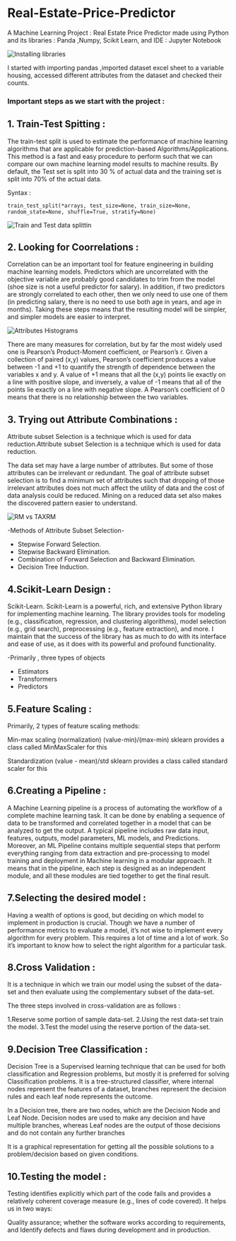 # Real-Estate-Price-Predictor


A Machine Learning Project : Real Estate Price Predictor made using Python and its libraries : Panda ,Numpy, Scikit Learn, and IDE : Jupyter Notebook

![Installing libraries](https://user-images.githubusercontent.com/106772487/191845368-78653348-4de7-45c0-94bf-480d7f1b8b38.png)



I started with importing pandas ,imported dataset excel sheet to a variable housing, accessed different attributes from the dataset and checked their counts.



### Important steps as we start with the project :

## 1. Train-Test Spitting :

   The train-test split is used to estimate the performance of machine learning algorithms that are applicable for prediction-based Algorithms/Applications. This method is a fast and easy procedure to perform such that we can compare our own machine learning model results to machine results.
By default, the Test set is split into 30 % of actual data and the training set is split into 70% of the actual data.

Syntax :

	train_test_split(*arrays, test_size=None, train_size=None, random_state=None, shuffle=True, stratify=None)
	

![Train and Test data splittin](https://user-images.githubusercontent.com/106772487/191845811-84c75768-8bff-4055-b97a-72a0110acf5c.png)




## 2. Looking for Coorrelations :
Correlation can be an important tool for feature engineering in building machine learning models. Predictors which are uncorrelated with the objective variable are probably good candidates to trim from the model (shoe size is not a useful predictor for salary). In addition, if two predictors are strongly correlated to each other, then we only need to use one of them (in predicting salary, there is no need to use both age in years, and age in months). Taking these steps means that the resulting model will be simpler, and simpler models are easier to interpret.

![Attributes Histograms](https://user-images.githubusercontent.com/106772487/191847069-bec6c913-97b2-4b5c-9626-4ef697a3d730.png)

There are many measures for correlation, but by far the most widely used one is Pearson’s Product-Moment coefficient, or Pearson’s r. Given a collection of paired (x,y) values, Pearson’s coefficient produces a value between -1 and +1 to quantify the strength of dependence between the variables x and y. A value of +1 means that all the (x,y) points lie exactly on a line with positive slope, and inversely, a value of -1 means that all of the points lie exactly on a line with negative slope. A Pearson’s coefficient of 0 means that there is no relationship between the two variables.


## 3. Trying out Attribute Combinations :
Attribute subset Selection is a technique which is used for data reduction.Attribute subset Selection is a technique which is used for data reduction.

The data set may have a large number of attributes. But some of those attributes can be irrelevant or redundant. The goal of attribute subset selection is to find a minimum set of attributes such that dropping of those irrelevant attributes does not much affect the utility of data and the cost of data analysis could be reduced. Mining on a reduced data set also makes the discovered pattern easier to understand.

![RM vs TAXRM ](https://user-images.githubusercontent.com/106772487/191847392-d5f6d4f0-f289-4bad-9db3-7a8b429310ad.png)


-Methods of Attribute Subset Selection-

- Stepwise Forward Selection.
- Stepwise Backward Elimination.
- Combination of Forward Selection and Backward Elimination.
- Decision Tree Induction.

## 4.Scikit-Learn Design :
Scikit-Learn. Scikit-Learn is a powerful, rich, and extensive Python library for implementing machine learning. The library provides tools for modeling (e.g., classification, regression, and clustering algorithms), model selection (e.g., grid search), preprocessing (e.g., feature extraction), and more. I maintain that the success of the library has as much to do with its interface and ease of use, as it does with its powerful and profound functionality.

-Primarily , three types of objects
- Estimators
- Transformers
- Predictors

## 5.Feature Scaling :
Primarily, 2 types of feature scaling methods:

Min-max scaling (normalization)
(value-min)/(max-min)
sklearn provides a class called MinMaxScaler for this

Standardization
(value - mean)/std
sklearn provides a class called standard scaler for this

## 6.Creating a Pipeline :
A Machine Learning pipeline is a process of automating the workflow of a complete machine learning task. It can be done by enabling a sequence of data to be transformed and correlated together in a model that can be analyzed to get the output. A typical pipeline includes raw data input, features, outputs, model parameters, ML models, and Predictions. Moreover, an ML Pipeline contains multiple sequential steps that perform everything ranging from data extraction and pre-processing to model training and deployment in Machine learning in a modular approach. It means that in the pipeline, each step is designed as an independent module, and all these modules are tied together to get the final result.

## 7.Selecting the desired model :
Having a wealth of options is good, but deciding on which model to implement in production is crucial. Though we have a number of performance metrics to evaluate a model, it’s not wise to implement every algorithm for every problem. This requires a lot of time and a lot of work. So it’s important to know how to select the right algorithm for a particular task.

## 8.Cross Validation :
It is a technique in which we train our model using the subset of the data-set and then evaluate using the complementary subset of the data-set.

The three steps involved in cross-validation are as follows :

1.Reserve some portion of sample data-set.
2.Using the rest data-set train the model.
3.Test the model using the reserve portion of the data-set.

## 9.Decision Tree Classification :
Decision Tree is a Supervised learning technique that can be used for both classification and Regression problems, but mostly it is preferred for solving Classification problems. It is a tree-structured classifier, where internal nodes represent the features of a dataset, branches represent the decision rules and each leaf node represents the outcome.

In a Decision tree, there are two nodes, which are the Decision Node and Leaf Node. Decision nodes are used to make any decision and have multiple branches, whereas Leaf nodes are the output of those decisions and do not contain any further branches

It is a graphical representation for getting all the possible solutions to a problem/decision based on given conditions.

## 10.Testing the model :
Testing identifies explicitly which part of the code fails and provides a relatively coherent coverage measure (e.g., lines of code covered). It helps us in two ways:

Quality assurance; whether the software works according to requirements, and
Identify defects and flaws during development and in production.
